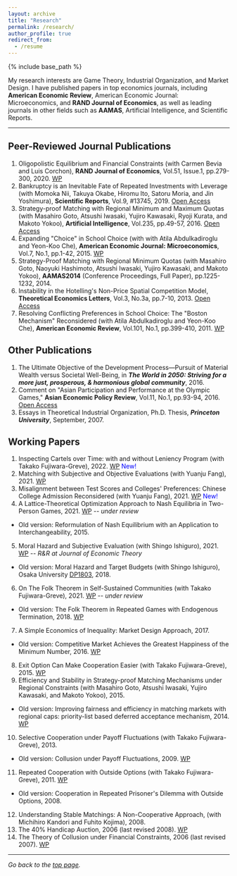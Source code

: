 ```yaml
---
layout: archive
title: "Research"
permalink: /research/
author_profile: true
redirect_from:
  - /resume
---
```


{% include base_path %}

My research interests are Game Theory, Industrial Organization, and Market Design. I have published papers in top economics journals, including **American Economic Review**, American Economic Journal: Microeconomics, and **RAND Journal of Economics**, as well as leading journals in other fields such as **AAMAS**, Artificial Intelligence, and Scientific Reports.

------

## Peer-Reviewed Journal Publications
1. Oligopolistic Equilibrium and Financial Constraints (with Carmen Bevia and Luis Corchon), **RAND Journal of Economics**, Vol.51, Issue.1, pp.279-300, 2020.  [WP](https://papers.ssrn.com/sol3/papers.cfm?abstract_id=1806055) 
2. Bankruptcy is an Inevitable Fate of Repeated Investments with Leverage (with Momoka Nii, Takuya Okabe, Hiromu Ito, Satoru Moria, and Jin Yoshimura), **Scientific Reports**, Vol.9, #13745, 2019.  [Open Access](https://www.nature.com/articles/s41598-019-50237-6)
3. Strategy-proof Matching with Regional Minimum and Maximum Quotas (with Masahiro Goto,  Atsushi Iwasaki, Yujiro Kawasaki, Ryoji Kurata, and Makoto Yokoo), **Artificial Intelligence**, Vol.235, pp.49-57, 2016.  [Open Access](https://www.sciencedirect.com/science/article/pii/S0004370216300133)
4. Expanding "Choice" in School Choice (with with Atila Abdulkadiroglu and Yeon-Koo Che), **American Economic Journal: Microeconomics**, Vol.7, No.1, pp.1-42, 2015.  [WP](https://papers.ssrn.com/sol3/papers.cfm?abstract_id=1308730)
5. Strategy-Proof Matching with Regional Minimum Quotas (with Masahiro Goto, Naoyuki Hashimoto, Atsushi Iwasaki, Yujiro Kawasaki, and Makoto Yokoo), **AAMAS2014** (Conference Proceedings, Full Paper), pp.1225-1232, 2014.
6. Instability in the Hotelling's Non-Price Spatial Competition Model, **Theoretical Economics Letters**, Vol.3, No.3a, pp.7-10, 2013.  [Open Access](https://www.scirp.org/journal/PaperInformation.aspx?PaperID=33207) 
7. Resolving Conflicting Preferences in School Choice: The "Boston Mechanism" Reconsidered (with Atila Abdulkadiroglu and Yeon-Koo Che), **American Economic Review**, Vol.101, No.1, pp.399-410, 2011.  [WP](https://papers.ssrn.com/sol3/papers.cfm?abstract_id=1465293) 

## Other Publications
1. The Ultimate Objective of the Development Process—Pursuit of Material Wealth versus Societal Well-Being, in ***The World in 2050: Striving for a more just, prosperous, & harmonious global community***, 2016. 
2. Comment on "Asian Participation and Performance at the Olympic Games," **Asian Economic Policy Review**, Vol.11, No.1, pp.93-94, 2016.  [Open Access](https://onlinelibrary.wiley.com/doi/full/10.1111/aepr.12120)
3. Essays in Theoretical Industrial Organization, Ph.D. Thesis, ***Princeton University***, September, 2007.

## Working Papers
1. Inspecting Cartels over Time: with and without Leniency Program (with Takako Fujiwara-Greve), 2022.  [WP](https://papers.ssrn.com/sol3/papers.cfm?abstract_id=4063062) <span style="color: blue;">New!</span>
2. Matching with Subjective and Objective Evaluations (with Yuanju Fang), 2021.  [WP](https://papers.ssrn.com/sol3/papers.cfm?abstract_id=3914551)   
3. Misalignment between Test Scores and Colleges' Preferences: Chinese College Admission Reconsidered (with Yuanju Fang), 2021.  [WP](https://papers.ssrn.com/sol3/papers.cfm?abstract_id=3914742)  <span style="color: blue;">New!</span>
4. A Lattice-Theoretical Optimization Approach to Nash Equilibria in Two-Person Games, 2021.  [WP](https://papers.ssrn.com/sol3/papers.cfm?abstract_id=2620861) -- *under review*
  * Old version: Reformulation of Nash Equilibrium with an Application to Interchangeability, 2015.
5. Moral Hazard and Subjective Evaluation (with Shingo Ishiguro), 2021.  [WP](https://papers.ssrn.com/sol3/papers.cfm?abstract_id=3839295) -- *R&R at Journal of Economic Theory*
  * Old version: Moral Hazard and Target Budgets (with Shingo Ishiguro), Osaka University [DP1803](http://www2.econ.osaka-u.ac.jp/library/global/dp/1803.pdf), 2018. 
6. On The Folk Theorem in Self-Sustained Communities (with Takako Fujiwara-Greve), 2021.  [WP](https://papers.ssrn.com/sol3/papers.cfm?abstract_id=3879767) -- *under review*
  * Old version: The Folk Theorem in Repeated Games with Endogenous Termination, 2018.  [WP](https://papers.ssrn.com/sol3/papers.cfm?abstract_id=3267427)
7. A Simple Economics of Inequality: Market Design Approach, 2017.
  * Old version: Competitive Market Achieves the Greatest Happiness of the Minimum Number, 2016.  [WP](https://papers.ssrn.com/sol3/papers.cfm?abstract_id=2755893) 
8. Exit Option Can Make Cooperation Easier (with Takako Fujiwara-Greve), 2015.  [WP](https://papers.ssrn.com/sol3/papers.cfm?abstract_id=2558661)
9. Efficiency and Stability in Strategy-proof Matching Mechanisms under Regional Constraints (with Masahiro Goto, Atsushi Iwasaki, Yujiro Kawasaki, and Makoto Yokoo), 2015.
  * Old version: Improving fairness and efficiency in matching markets with regional caps: priority-list based deferred acceptance mechanism, 2014.  [WP](https://mpra.ub.uni-muenchen.de/53409/)
10. Selective Cooperation under Payoff Fluctuations (with Takako Fujiwara-Greve), 2013.
  * Old version: Collusion under Payoff Fluctuations, 2009.  [WP](https://papers.ssrn.com/sol3/papers.cfm?abstract_id=1420822)
11. Repeated Cooperation with Outside Options (with Takako Fujiwara-Greve), 2011.  [WP](https://papers.ssrn.com/sol3/papers.cfm?abstract_id=1092359)
  * Old version: Cooperation in Repeated Prisoner's Dilemma with Outside Options, 2008.
12. Understanding Stable Matchings: A Non-Cooperative Approach, (with Michihiro Kandori and Fuhito Kojima), 2008.
13. The 40% Handicap Auction, 2006 (last revised 2008).  [WP](https://papers.ssrn.com/sol3/papers.cfm?abstract_id=922996)
14. The Theory of Collusion under Financial Constraints, 2006 (last revised 2007).  [WP](https://papers.ssrn.com/sol3/papers.cfm?abstract_id=922902)

------ 

*Go back to the [top page](https://yagena.github.io/).*
